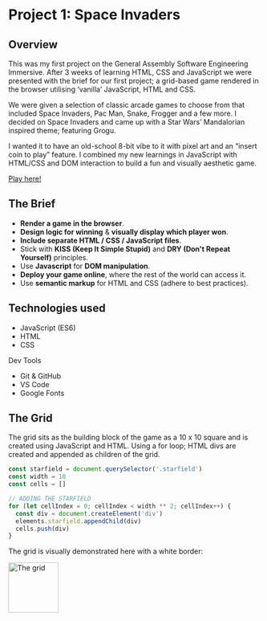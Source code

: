 # Project 1: Space Invaders

## Overview

This was my first project on the General Assembly Software Engineering Immersive. After 3 weeks of learning HTML, CSS and JavaScript we were presented with the brief for our first project; a grid-based game rendered in the browser utilising ‘vanilla’ JavaScript, HTML and CSS. 

We were given a selection of classic arcade games to choose from that included Space Invaders, Pac Man, Snake, Frogger and a few more. I decided on Space Invaders and came up with a Star Wars’ Mandalorian inspired theme; featuring Grogu. 

I wanted it to have an old-school 8-bit vibe to it with pixel art and an “insert coin to play” feature. I combined my new learnings in JavaScript with HTML/CSS and DOM interaction to build a fun and visually aesthetic game. 

[Play here!](url 'https://chloebuilds.github.io/space-invaders/')

## The Brief

- **Render a game in the browser**.
- **Design logic for winning** & **visually display which player won**.
- **Include separate HTML / CSS / JavaScript files**.
- Stick with **KISS (Keep It Simple Stupid)** and **DRY (Don't Repeat Yourself)** principles.
- Use **Javascript** for **DOM manipulation**.
- **Deploy your game online**, where the rest of the world can access it.
- Use **semantic markup** for HTML and CSS (adhere to best practices).

## 

## Technologies used

- JavaScript (ES6)
- HTML
- CSS

Dev Tools
- Git & GitHub
- VS Code
- Google Fonts

## The Grid

The grid sits as the building block of the game as a 10 x 10 square and is created using JavaScript and HTML. Using a for loop; HTML divs are created and appended as children of the grid.

```javascript
const starfield = document.querySelector('.starfield')
const width = 10
const cells = []

// ADDING THE STARFIELD
for (let cellIndex = 0; cellIndex < width ** 2; cellIndex++) {
  const div = document.createElement('div')
  elements.starfield.appendChild(div)
  cells.push(div)
} 
```
The grid is visually demonstrated here with a white border:

<img src="https://s3-us-west-2.amazonaws.com/secure.notion-static.com/57c84f65-9793-4c49-a1e2-049a47f0b512/Untitled.png" height="100" alt="The grid">

